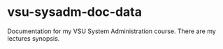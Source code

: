 # vsu-sysadm-doc-data
Documentation for my VSU System Administration course. There are my lectures synopsis.
